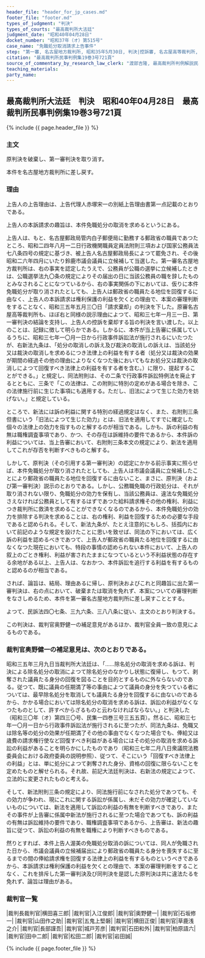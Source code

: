 ```yaml
---
header_file: "header_for_jp_cases.md"
footer_file: "footer.md"
types_of_judgment: "判決"
types_of_courts: "最高裁判所大法廷"
judgment_date: "昭和40年04月28日"
docket_number: "昭和37年（オ）第515号"
case_name: "免職処分取消請求上告事件"
step: "第一審, 名古屋地方裁判所, 昭和35年5月30日, 判決|控訴審, 名古屋高等裁判所, 昭和35年（ネ）第365号, 昭和37年1月31日, 判決|上告審, 最高裁判所第三小法廷, 昭和37年（オ）第515号, 昭和40年4月28日, 判決"
citation: "最高裁判所民事判例集19巻3号721頁"
source_of_commentary_by_research_law_clerk: "渡部吉隆, 最高裁判所判例解説民事篇昭和40年度135頁"
teaching_materials:
party_name:
---
```


## 最高裁判所大法廷　判決　昭和40年04月28日　最高裁判所民事判例集19巻3号721頁

{% include {{ page.header_file }}  %}




### 主文



原判決を破棄し、第一審判決を取り消す。

本件を名古屋地方裁判所に差し戻す。





### 理由



上告人の上告理由は、上告代理人赤塚宋一の別紙上告理由書第一点記載のとおりである。

上告人の本訴請求の趣旨は、本件免職処分の取消を求めるというにある。

上告人は、もと、名古屋郵政局管内白子郵便局に勤務する郵政省の職員であつたところ、昭和二四年八月一二日行政機関職員定員法附則三項および国家公務員法七八条四号の規定に基づき、被上告人名古屋郵政局長によつて罷免され、その後昭和二六年四月にいたり鈴鹿市議会議員に立候補して当選した。第一審名古屋地方裁判所は、右の事実を認定したうえで、公務員が公職の選挙に立候補したときは、公職選挙法九〇条の規定によりその届出の日に当該公務員の職を辞したものとみなされることになつているから、右の事実関係の下においては、仮りに本件免職処分が取り消されたとしても、上告人は郵政省の職員たる地位を回復するに由なく、上告人の本訴請求は権利保護の利益を欠くとの理由で、本案の審理判断をすることなく、昭和三五年五月三〇日「請求棄却」の判決を下した。原審名古屋高等裁判所も、ほぼ右と同様の説示理由によつて、昭和三七年一月三一日、第一審判決の結論を支持し、上告人の控訴を棄却する旨の判決を言い渡した。以上のことは、記録に徴して明らかである。しかるに、本件が当上告審に係属しているうちに、昭和三七年一〇月一日から行政事件訴訟法が施行されるにいたつたが、右新法九条は、「処分の取消しの訴え及び裁決の取消しの訴えは、当該処分又は裁決の取消しを求めるにつき法律上の利益を有する者（処分又は裁決の効果が期間の経過その他の理由によりなくなつた後においてもなお処分又は裁決の取消しによつて回復すべき法律上の利益を有する者を含む。）に限り、提起することができる。」と規定し、同法附則は、その二条で行政事件訴訟特例法を廃止するとともに、三条で「この法律は、この附則に特別の定めがある場合を除き、この法律施行前に生じた事項にも適用する。ただし、旧法によつて生じた効力を妨げない。」と規定している。

ところで、新法には訴の利益に関する特別の経過規定はなく、また、右附則三条但書にいう「旧法によつて生じた効力」とは、旧法を適用してすでに確定した個々の法律上の効力を指すものと解するのが相当である。しかも、訴の利益の有無は職権調査事項であり、かつ、その存在は訴維持の要件であるから、本件訴の利益については、当上告審において、右附則三条本文の規定により、新法を適用してこれが存否を判断すべきものと解する。

しかして、原判決（その引用する第一審判決）の認定にかかる前示事実に照らせば、本件免職処分が取り消されたとしても、上告人は市議会議員に立候補したことにより郵政省の職員たる地位を回復するに由ないこと、まさに、原判決（および第一審判決）説示のとおりである。しかし、公務職免職の行政処分は、それが取り消されない限り、免職処分の効力を保有し、当該公務員は、違法な免職処分さえなければ公務員として有するはずであつた給料請求権その他の権利、利益につき裁判所に救済を求めることができなくなるのであるから、本件免職処分の効力を排除する判決を求めることは、右の権利、利益を回復するための必要な手段であると認められる。そして、新法九条が、たとえ注意的にもしろ、括孤内において前記のような規定を設けたことに思いを致せば、同法の下においては、広く訴の利益を認めるべきであつて、上告人が郵政省の職員たる地位を回復するに由なくなつた現在においても、特段の事情の認められない本件において、上告人の叙上のごとき権利、利益が害されたままになつているという不利益状態の存在する余地がある以上、上告人は、なおかつ、本件訴訟を追行する利益を有するものと認めるのが相当である。

されば、論旨は、結局、理由あるに帰し、原判決およびこれと同趣旨に出た第一審判決は、右の点において、破棄または取消を免れず、本案についての審理判断をなさしめるため、本件を第一審名古屋地方裁判所に差し戻すこととする。

よつて、民訴法四〇七条、三九六条、三八八条に従い、主文のとおり判決する。

この判決は、裁判官奥野健一の補足意見があるほか、裁判官全員一致の意見によるものである。

### 裁判官奥野健一の補足意見は、次のとおりである。

昭和三五年三月九日当裁判所大法廷は、「……除名処分の取消を求める訴は、判決による除名処分の取消によつて除名処分のなかりし状態に復帰し、もつて、剥奪された議員たる身分の回復を図ることを目的とするものに外ならないのである。従つて、既に議員の任期満了等の事由によつて議員の身分を失つている者については、最早除名処分を取消しても議員たる身分を回復するに由ないのであるから、かかる場合においては除名処分の取消を求める訴は、訴訟の利益がなくなつたものとして、許すべからざるものと云わなければならない。」と判決した（昭和三〇年（オ）第四三〇号、民集一四巻三号三五五頁）。然るに、昭和三七年一〇月一日から行政事件訴訟法が施行されるに至つたが、同法九条は、免職又は除名等の処分の効果が任期満了その他の事由でなくなつた場合でも、俸給又は歳費の請求権行使など回復すべき利益がある場合にはその処分の取消を求める訴訟の利益があることを明らかにしたものであり（昭和三七年二月八日衆議院法務委員会における政府委員の説明参照）、従つて、そこにいう「回復すべき法律上の利益」とは、単に処分によつて剥奪された身分、資格の回復に限らないことを定めたものと解せられる。それ故、前記大法廷判決は、右新法の規定によつて、立法的に変更されたものと考える。

そして、新法附則三条の規定により、同法施行前になされた処分であつても、その効力が争われ、現にこれに関する訴訟が係属し、未だその効力が確定していないものについては、新法を適用して訴訟の利益の有無を判断すべきであり、またその事件が上告審に係属中新法が施行されるに至つた場合であつても、訴の利益の有無は訴訟維持の要件であり、職権調査事項であるから、上告審は、新法の趣旨に従つて、訴訟の利益の有無を職権により判断すべきものである。

然りとすれば、本件上告人渥美の免職処分取消の訴については、同人が免職された日から、市議会議員の立候補届出により郵政省の職員たる身分を喪失するに至るまでの間の俸給請求権を回復する法律上の利益を有するものというべきであるから、本訴請求は権利保護の利益を欠くとの理由で、本案の審理判断をすることなく、これを排斥した第一審判決及び同判決を是認した原判決は共に違法たるを免れず、論旨は理由がある。

### 裁判官一覧

|裁判長裁判官|横田喜三郎|
|裁判官|入江俊郎|
|裁判官|奥野健一|
|裁判官|石坂修一|
|裁判官|山田作之助|
|裁判官|五鬼上堅磐|
|裁判官|横田正俊|
|裁判官|草鹿浅之介|
|裁判官|長部謹吾|
|裁判官|城戸芳彦|
|裁判官|石田和外|
|裁判官|柏原語六|
|裁判官|田中二郎|
|裁判官|松田二郎|
|裁判官|岩田誠|


{% include {{ page.footer_file }}  %}
